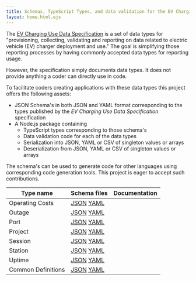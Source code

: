 ```yaml
---
title: Schemas, TypeScript Types, and data validation for the EV Charging Use Data Specification
layout: home.html.ejs
---
```


The [EV Charging Use Data Specification](https://evchargingspec.org/) is a set of data types for "provisioning, collecting, validating and reporting on data related to electric vehicle (EV) charger deployment and use."  The goal is simplifying those reporting processes by having commonly accepted data types for reporting usage.

However, the specification simply documents data types.  It does not provide anything a coder can directly use in code.

To facilitate coders creating applications with these data types this project offers the following assets:

* JSON Schema's in both JSON and YAML format corresponding to the types published by the _EV Charging Use Data Specification_ specification
* A Node.js package containing
    * TypeScript types corresponding to those schema's
    * Data validation code for each of the data types
    * Serialization into JSON, YAML or CSV of singleton values or arrays
    * Deserialization from JSON, YAML or CSV of singleton values or arrays

The schema's can be used to generate code for other languages using corresponding code generation tools.  This project is eager to accept such contributions.

Type name | Schema files | Documentation
----------|--------------|--------------
Operating Costs | [JSON](/schemas/operating-costs.json) [YAML](/schemas/operating-costs.yaml) | [](./schemadocs/operating-costs.html)
Outage | [JSON](/schemas/outage.json) [YAML](/schemas/outages.yaml) | [](./schemadocs/outage.html)
Port | [JSON](/schemas/port.json) [YAML](/schemas/port.yaml) | [](./schemadocs/port.html)
Project | [JSON](/schemas/project.json) [YAML](/schemas/project.yaml) | [](./schemadocs/project.html)
Session | [JSON](/schemas/session.json) [YAML](/schemas/session.yaml) | [](./schemadocs/session.html)
Station | [JSON](/schemas/station.json) [YAML](/schemas/station.yaml) | [](./schemadocs/station.html)
Uptime | [JSON](/schemas/uptime.json) [YAML](/schemas/uptime.yaml) | [](./schemadocs/uptime.html)
Common Definitions | [JSON](/schemas/common.json) [YAML](/schemas/common.yaml) | [](./schemadocs/common.html)

